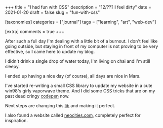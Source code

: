 +++
title = "I had fun with CSS"
description = "12/??? I feel dirty"
date = 2021-01-20
draft = false
slug = "fun-with-css"

[taxonomies]
categories = ["journal"]
tags = ["learning", "art", "web-dev"]

[extra]
comments = true
+++

After such a full day I'm dealing with a little bit of a burnout. I don't feel like going outside, but staying in front of my computer is not proving to be very effective, so I came here to update my blog.

I didn't drink a single drop of water today, I'm living on chai and I'm still sleepy.

I ended up having a nice day (of course), all days are nice in Mars.

I've started re-writing a small CSS library to update my website in a cute win98's girly vaporwave theme. And I did some CSS tricks that are on my past dead cringy [codepen](https://codepen.io/marimeireles/pen/NWaZpbJ) now.

Next steps are changing this [lib](https://github.com/marimeireles/98.css?organization=marimeireles&organization=marimeireles) and making it perfect.

I also found a website called [neocities.com](neocities.com), completely perfect for inspiration.

